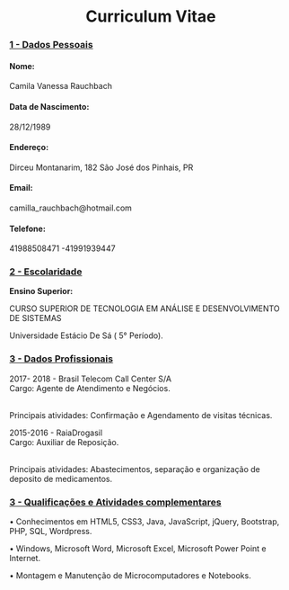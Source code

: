 <html>

<head>



</head>

<body>


<h1 align = 'center' <b> Curriculum Vitae </h4></b>

<h3><b> <u>1 - Dados Pessoais</u></b></h3>

<h4><b>Nome:</b><br></h4> Camila Vanessa Rauchbach <br>

<h4>Data de Nascimento:</h4>28/12/1989

<h4>Endereço: </h4> Dirceu Montanarim, 182 São José dos Pinhais, PR

<h4>Email:</h4> camilla_rauchbach@hotmail.com

<h4>Telefone: </h4>41988508471 -41991939447


<h3><b> <u>2 - Escolaridade </u></b></h3>

<b> Ensino Superior: </b> <p>
CURSO SUPERIOR DE TECNOLOGIA EM ANÁLISE E DESENVOLVIMENTO DE SISTEMAS <p>
Universidade Estácio De Sá ( 5° Período).     
<p>


<h3><b> <u>3 - Dados Profissionais </h3></b> </u>

2017- 2018 - Brasil Telecom Call Center S/A     
    	Cargo: Agente de Atendimento e Negócios.  <p>    
Principais atividades: Confirmação e Agendamento de visitas técnicas. <p>

2015-2016 - RaiaDrogasil      
Cargo: Auxiliar de Reposição. <p>     
Principais atividades: Abastecimentos, separação e organização de deposito de medicamentos.  <p>     


<h3><b> <u>3 - Qualificações e Atividades complementares </h3></b> </u><p>

•	Conhecimentos em HTML5, CSS3, Java, JavaScript, jQuery, Bootstrap, PHP, SQL, Wordpress.  <p>
•	Windows, Microsoft Word, Microsoft Excel, Microsoft Power Point e Internet.    <p>
•	Montagem e Manutenção de Microcomputadores e Notebooks.  <p>





</body>

</html>
